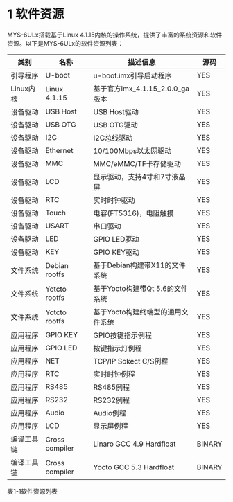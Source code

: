 # 1 软件资源

MYS-6ULx搭载基于Linux 4.1.15内核的操作系统，提供了丰富的系统资源和软件资源。以下是MYS-6ULx的软件资源列表：

类别 | 名称 | 描述信息 | 源码
---- | ---- | ---- | ----
引导程序 | U-boot | u-boot.imx引导启动程序 | YES
Linux内核 |	Linux 4.1.15 | 基于官方imx_4.1.15_2.0.0_ga版本 | YES
设备驱动 | USB Host | USB Host驱动 | YES
设备驱动 | USB OTG | USB OTG驱动 | YES
设备驱动 | I2C | I2C总线驱动 | YES
设备驱动 | Ethernet | 10/100Mbps以太网驱动 | YES
设备驱动 | MMC | MMC/eMMC/TF卡存储驱动 | YES
设备驱动 | LCD | 显示驱动，支持4寸和7寸液晶屏 | YES
设备驱动 | RTC | 实时时钟驱动 | YES
设备驱动 | Touch | 电容(FT5316)，电阻触摸 | YES
设备驱动 | USART | 串口驱动 | YES
设备驱动 | LED | GPIO LED驱动 | YES
设备驱动 | KEY | GPIO KEY驱动 | YES
文件系统 | Debian rootfs | 基于Debian构建带X11的文件系统 | YES
文件系统 | Yotcto rootfs | 基于Yocto构建带Qt 5.6的文件系统 | YES
文件系统 | Yotcto rootfs | 基于Yocto构建终端型的通用文件系统 | YES
应用程序 | GPIO KEY | GPIO按键指示例程 | YES
应用程序 | GPIO LED | 按键指示灯例程 | YES
应用程序 | NET | TCP/IP Sokect C/S例程 | YES
应用程序 | RTC | 实时时钟例程 | YES
应用程序 | RS485 | RS485例程 | YES
应用程序 | RS232 | RS232例程 | YES
应用程序 | Audio | Audio例程 | YES
应用程序 | LCD | 显示屏例程 | YES
编译工具链 | Cross compiler | Linaro GCC 4.9 Hardfloat | BINARY
编译工具链 | Cross compiler | Yocto GCC 5.3 Hardfloat | BINARY

表1-1软件资源列表
